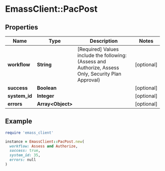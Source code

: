 # EmassClient::PacPost

## Properties

| Name | Type | Description | Notes |
| ---- | ---- | ----------- | ----- |
| **workflow** | **String** | [Required] Values include the following:(Assess and Authorize, Assess Only, Security Plan Approval) | [optional] |
| **success** | **Boolean** |  | [optional] |
| **system_id** | **Integer** |  | [optional] |
| **errors** | **Array&lt;Object&gt;** |  | [optional] |

## Example

```ruby
require 'emass_client'

instance = EmassClient::PacPost.new(
  workflow: Assess and Authorize,
  success: true,
  system_id: 35,
  errors: null
)
```

